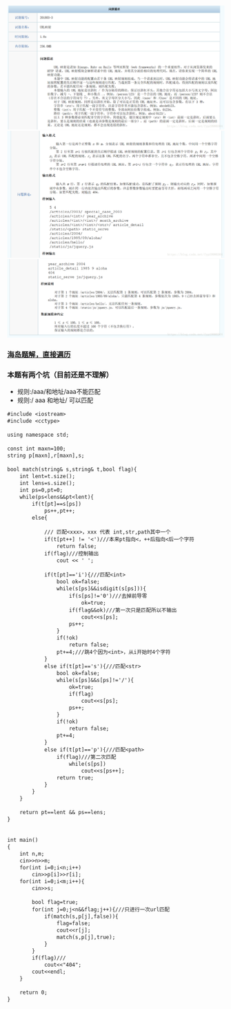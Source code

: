 
![](https://github.com/BinGYiZhanG/aoapc-book/blob/master/CCF/Images/20180705211647539.png)
![](https://github.com/BinGYiZhanG/aoapc-book/blob/master/CCF/Images/20180705211716836.png)
![](https://github.com/BinGYiZhanG/aoapc-book/blob/master/CCF/Images/20180705211740856.png)

### [海岛题解，直接遍历](https://blog.csdn.net/tigerisland45/article/details/81697594#commentsedit)

### 本题有两个坑（目前还是不理解）
* 规则:/aaa/和地址/aaa不能匹配
* 规则:/ aaa 和地址/ 可以匹配



```
#include <iostream>
#include <cctype>

using namespace std;

const int maxn=100;
string p[maxn],r[maxn],s;

bool match(string& s,string& t,bool flag){
    int lent=t.size();
    int lens=s.size();
    int ps=0,pt=0;
    while(ps<lens&&pt<lent){
        if(t[pt]==s[ps])
            ps++,pt++;
        else{

            /// 匹配<xxx>，xxx 代表 int,str,path其中一个
            if(t[pt++] != '<')///本来pt指向<，++后指向<后一个字符
                return false;
            if(flag)///控制输出
                cout << ' ';

            if(t[pt]=='i'){///匹配<int>
                bool ok=false;
                while(s[ps]&&isdigit(s[ps])){
                    if(s[ps]!='0')///去掉前导零
                        ok=true;
                    if(flag&&ok)///第一次只是匹配所以不输出
                        cout<<s[ps];
                    ps++;
                }
                if(!ok)
                    return false;
                pt+=4;///跳4个因为<int>，从i开始时4个字符
            }
            else if(t[pt]=='s'){///匹配<str>
                bool ok=false;
                while(s[ps]&&s[ps]!='/'){
                    ok=true;
                    if(flag)
                        cout<<s[ps];
                    ps++;
                }
                if(!ok)
                    return false;
                pt+=4;
            }
            else if(t[pt]=='p'){///匹配<path>
                if(flag)///第二次匹配
                    while(s[ps])
                        cout<<s[ps++];
                return true;
            }
        }
    }

    return pt==lent && ps==lens;
}


int main()
{
    int n,m;
    cin>>n>>m;
    for(int i=0;i<n;i++)
        cin>>p[i]>>r[i];
    for(int i=0;i<m;i++){
        cin>>s;

        bool flag=true;
        for(int j=0;j<n&&flag;j++){///只进行一次url匹配
            if(match(s,p[j],false)){
                flag=false;
                cout<<r[j];
                match(s,p[j],true);
            }
        }
        if(flag)///
            cout<<"404";
        cout<<endl;
    }

    return 0;
}


```



